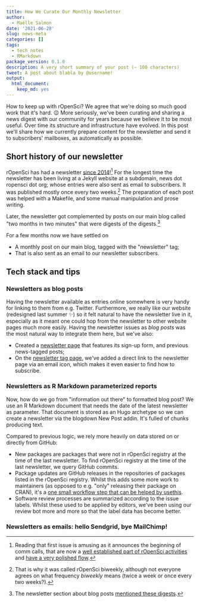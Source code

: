 ```yaml
---
title: How We Curate Our Monthly Newsletter
author:
  - Maëlle Salmon
date: '2021-06-28'
slug: news-meta
categories: []
tags:
  - tech notes
  - RMarkdown
package_version: 0.1.0
description: A very short summary of your post (~ 100 characters)
tweet: A post about blabla by @username!
output:
  html_document:
    keep_md: yes
---
```


How to keep up with rOpenSci? 
We agree that we're doing so much good work that it's hard. 😉
More seriously, we've been curating and sharing a news digest with our community for years because we believe it to be most useful.
Over time its structure and infrastructure have evolved.
In this post we'll share how we currently prepare content for the newsletter and send it to subscribers' mailboxes, as automatically as possible.

## Short history of our newsletter

rOpenSci has had a newsletter [since 2014](https://news.ropensci.org/update-2014-12-15/)![^commcalls]
For the longest time the newsletter has been living at a Jekyll website at a subdomain, news dot ropensci dot org; whose entries were also sent as email to subscribers.
It was published mostly once every two weeks.[^once]
The preparation of each post was helped with a Makefile, and some manual manipulation and prose writing.

Later, the newsletter got complemented by posts on our main blog called "two months in two minutes" that were digests of the digests.[^digest]

For a few months now we have settled on
* A monthly post on our main blog, tagged with the "newsletter" tag;
* That is also sent as an email to our newsletter subscribers.

## Tech stack and tips

### Newsletters as blog posts

Having the newsletter available as entries online somewhere is very handy for linking to them from e.g. Twitter.
Furthermore, we really like our website (redesigned last summer ✨) so it felt natural to have the newsletter live in it, especially as it meant one could hop from the newsletter to other website pages much more easily.
Having the newsletter issues as _blog posts_ was the most natural way to integrate them here, but we've also:

* Created a [newsletter page](/news/) that features its sign-up form, and previous news-tagged posts;
* On the [newsletter tag page](/tags/newsletter), we've added a direct link to the newsletter page via an email icon, which makes it even easier to find how to subscribe.

### Newsletters as R Markdown parameterized reports

Now, how do we go from "information out there" to formatted blog post? 
We use an R Markdown document that needs the date of the latest newsletter as parameter.
That document is stored as an Hugo archetype so we can create a newsletter via the blogdown New Post addin.
It's fulled of chunks producing text.

Compared to previous logic, we rely more heavily on data stored on or directly from GitHub:

* New packages are packages that were not in rOpenSci registry at the time of the last newsletter. To find rOpenSci registry at the time of the last newsletter, we query GitHub commits.
* Package updates are GitHub releases in the repositories of packages listed in the rOpenSci registry. Whilst this adds some more work to maintainers (as opposed to e.g. "only" releasing their package on CRAN), it's a [one small workflow step that can be helped by usethis](https://github.com/ropensci/skimr/issues/653#issuecomment-800475302). 
* Software review processes are summarized according to the issue labels. Whilst these used to be applied by editors, we've been using our review bot more and more so that the label data has become better.


### Newsletters as emails: hello Sendgrid, bye MailChimp!


[^commcalls]: Reading that first issue is amusing as it announces the beginning of comm calls, that are now a [well established part of rOpenSci activities](/commcalls) and [have a very polished flow](/blog/2021/02/02/ropensci-community-calls/).
[^once]: That is why it was called rOpenSci biweekly, although not everyone agrees on what frequency _biweekly_ means (twice a week or once every two weeks?).
[^digest]: The newsletter section about blog posts [mentioned these digests](https://news.ropensci.org/2019-06-24/#on-the-blog).

